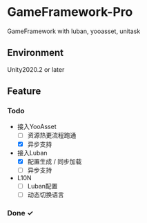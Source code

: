 # GameFramework-Pro
GameFramework with luban, yooasset, unitask

## Environment

Unity2020.2 or later

## Feature

### Todo

- 接入YooAsset
  - [ ] 资源热更流程跑通
  - [x] 异步支持
- 接入Luban 
  - [x] 配置生成 / 同步加载
  - [ ] 异步支持
- L10N
  - [ ] Luban配置
  - [ ] 动态切换语言

### Done ✓
